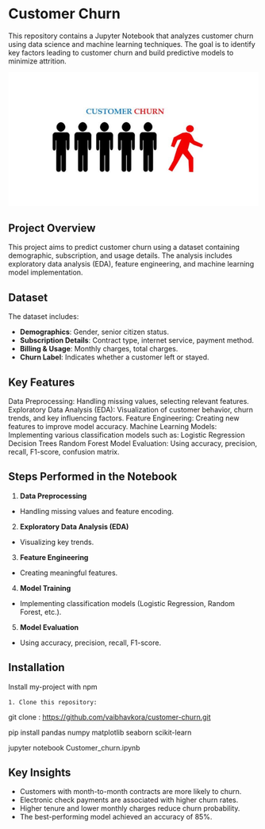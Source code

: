 
# Customer Churn

This repository contains a Jupyter Notebook that analyzes customer churn using data science and machine learning techniques. The goal is to identify key factors leading to customer churn and build predictive models to minimize attrition.

![Image_Alt](cus.jpg)



## Project Overview

This project aims to predict customer churn using a dataset containing demographic, subscription, and usage details. The analysis includes exploratory data analysis (EDA), feature engineering, and machine learning model implementation.

## Dataset

The dataset includes:
- **Demographics**: Gender, senior citizen status.
- **Subscription Details**: Contract type, internet service, payment method.
- **Billing & Usage**: Monthly charges, total charges.
- **Churn Label**: Indicates whether a customer left or stayed.
## Key Features

Data Preprocessing: Handling missing values, selecting relevant features.
Exploratory Data Analysis (EDA): Visualization of customer behavior, churn trends, and key influencing factors.
Feature Engineering: Creating new features to improve model accuracy.
Machine Learning Models: Implementing various classification models such as:
Logistic Regression
Decision Trees
Random Forest
Model Evaluation: Using accuracy, precision, recall, F1-score, confusion matrix.


## Steps Performed in the Notebook

 1. **Data Preprocessing** 
 - Handling missing values and feature encoding.
2. **Exploratory Data Analysis (EDA)** 
- Visualizing key   trends.
3. **Feature Engineering** 
 - Creating meaningful features.
4. **Model Training** 
- Implementing classification models (Logistic Regression, Random Forest, etc.).
5. **Model Evaluation** 
- Using accuracy, precision, recall, F1-score.
## Installation

Install my-project with npm

```
1. Clone this repository:
   ```
   git clone : https://github.com/vaibhavkora/customer-churn.git

pip install pandas numpy matplotlib seaborn scikit-learn

jupyter notebook Customer_churn.ipynb


    
## Key Insights
- Customers with month-to-month contracts are more likely to churn.
- Electronic check payments are associated with higher churn rates.
- Higher tenure and lower monthly charges reduce churn probability.
- The best-performing model achieved an accuracy of 85%.
